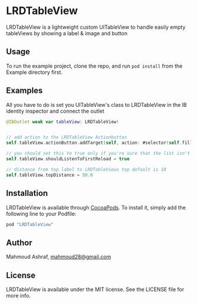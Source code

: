 # LRDTableView
LRDTableView is a lightweight custom UITableView to handle easily empty tableViews by showing a label & image and button

## Usage

To run the example project, clone the repo, and run `pod install` from the Example directory first.

## Examples

All you have to do is set you UITableView's class to LRDTableView in the IB identity inspector and connect the outlet

```Swift
@IBOutlet weak var tableView: LRDTableView!
```


```Swift

// add action to the LRDTableView Actionbutton
self.tableView.actionButton.addTarget(self, action: #selector(self.fillTableView), for: UIControlEvents.touchUpInside)

// you should set this to true only if you're sure that the list isn't gonna be empty in first place
self.tableView.shouldListenToFirstReload = true

// distance from top label to LRDTableViews top default is 10
self.tableView.topDistance = 50.0
```

<!--### Configuring the rows-->
<!--```Swift-->
<!--tableRow.configureCell {-->
<!--cell in-->
<!--let label = cell.viewWithTag(1) as! UILabel-->
<!--label.text = "Custom text"-->
<!--}-->
<!--```-->
<!---->
<!--### Selection handler-->
<!--```Swift-->
<!--tableRow.onSelect {-->
<!--row in-->
<!--NSLog("selected row \(row.userObject)")-->
<!--}-->
<!--```-->
<!---->
<!--### Adding, inserting and removing rows-->
<!--```Swift-->
<!--// Adding multiple rows-->
<!--tableSection.addRows(arrayOfRows) // IMPORTANT: Notice that this performs much faster than inserting a bunch of rows one by one in a loop-->
<!--// Insert a row at an index-->
<!--tableSection.insertRow(newRow, atIndex:0)-->
<!--// Remove a row-->
<!--tableSection.removeRow(tableRow)-->
<!--// Remove multiple rows-->
<!--tableSection.removeRows(arrayOfRows) // IMPORTANT: Notice that this performs much faster than removing a bunch of rows one by one in a loop-->
<!--// Removing all rows-->
<!--tableSection.removeAllRows()-->
<!--```-->
<!---->
<!--### Inserting removing sections-->
<!--```Swift-->
<!--// Insert a section at an index-->
<!--LRDTableView.insertSection(newSection, atIndex:0)-->
<!--// Remove section-->
<!--LRDTableView.removeSection(tableSection)-->
<!--// Remove all sections-->
<!--LRDTableView.removeAllSections()-->
<!--```-->
<!---->
<!--### Cell with custom sub class-->
<!--```Swift-->
<!--tableRow.configureCell {-->
<!--cell in-->
<!--let myCustomCell = cell as! MyCustomCell-->
<!--myCustomCell.setTitle("Custom title")-->
<!--}-->
<!--```-->
<!---->
<!--### Custom section header views-->
<!--```Swift-->
<!--let customHeaderView = UIView() // Can be any UIView or subclass instance-->
<!--tableSection.headerView = customHeaderView-->
<!--tableSection.headerHeight = customHeaderView.frame.size.height-->
<!--```-->
<!---->
<!--### Custom row height-->
<!--```Swift-->
<!--tableRow.height = Float(90)-->
<!--```-->
<!---->
<!--### Custom row height with closure-->
<!--```Swift-->
<!--tableRow.configureHeight {-->
<!--return 100-->
<!--}-->
<!--```-->
<!---->
<!--### Row animation for adding, inserting and removing rows-->
<!--```Swift-->
<!--tableSection.rowAnimation = UITableRowAnimation.Right-->
<!--tableSection.addRow(newRow)-->
<!--```-->
<!---->
<!--### Section animation for adding, inserting and removing sections-->
<!--```Swift-->
<!--LRDTableView.sectionAnimation = UITableRowAnimation.Fade-->
<!--LRDTableView.addSection(newSection)-->
<!--```-->

## Installation
LRDTableView is available through [CocoaPods](http://cocoapods.org). To install
it, simply add the following line to your Podfile:

```ruby
pod "LRDTableView"
```

## Author
Mahmoud Ashraf, mahmoud28@gmail.com

## License
LRDTableView is available under the MIT license. See the LICENSE file for more info.
